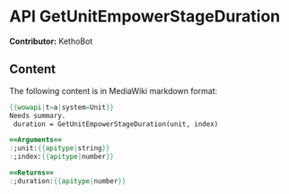 # API GetUnitEmpowerStageDuration

**Contributor:** KethoBot

## Content

The following content is in MediaWiki markdown format:

```mediawiki
{{wowapi|t=a|system=Unit}}
Needs summary.
 duration = GetUnitEmpowerStageDuration(unit, index)

==Arguments==
:;unit:{{apitype|string}}
:;index:{{apitype|number}}

==Returns==
:;duration:{{apitype|number}}
```